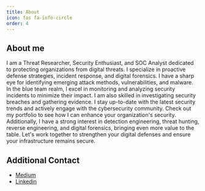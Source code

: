 ```yaml
---
title: About
icon: fas fa-info-circle
order: 4
---
```



## About me
I am a Threat Researcher, Security Enthusiast, and SOC Analyst dedicated to protecting organizations from digital threats. I specialize in proactive defense strategies, incident response, and digital forensics. I have a sharp eye for identifying emerging attack methods, vulnerabilities, and malware. In the blue team realm, I excel in monitoring and analyzing security incidents to minimize their impact. I am also skilled in investigating security breaches and gathering evidence. I stay up-to-date with the latest security trends and actively engage with the cybersecurity community. Check out my portfolio to see how I can enhance your organization's security. Additionally, I have a strong interest in detection engineering, threat hunting, reverse engineering, and digital forensics, bringing even more value to the table. Let's work together to strengthen your digital defenses and ensure your infrastructure remains secure.

## Additional Contact
- [Medium](https://medium.com/@ashishbogati098)
- [Linkedin](https://www.linkedin.com/in/ashish-bogati-4063a71b8/)
